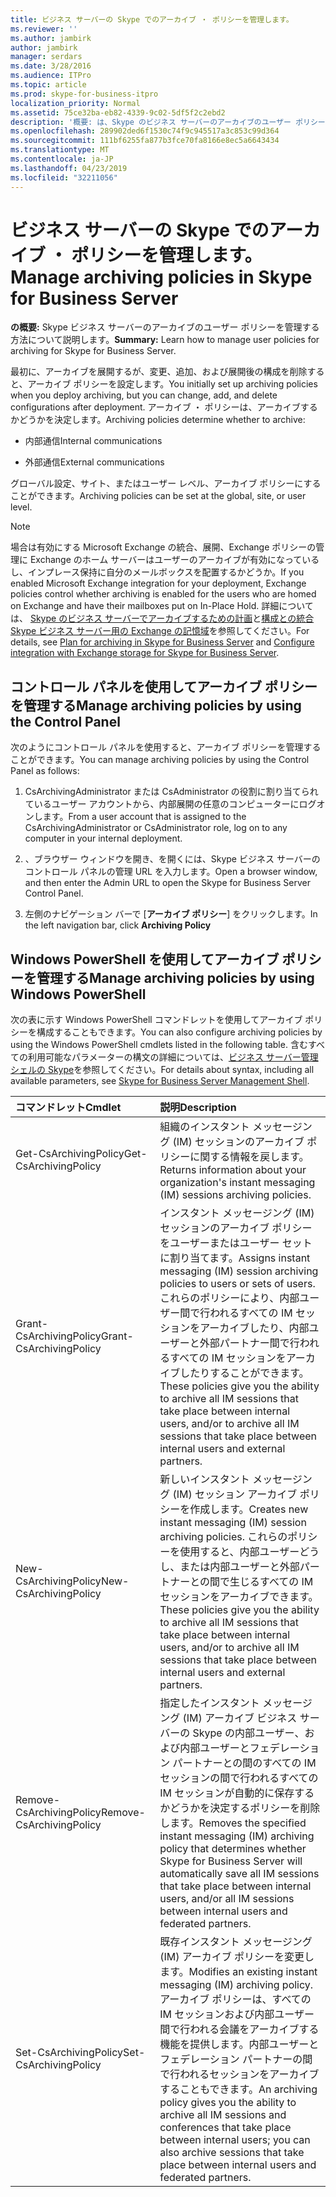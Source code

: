 ```yaml
---
title: ビジネス サーバーの Skype でのアーカイブ ・ ポリシーを管理します。
ms.reviewer: ''
ms.author: jambirk
author: jambirk
manager: serdars
ms.date: 3/28/2016
ms.audience: ITPro
ms.topic: article
ms.prod: skype-for-business-itpro
localization_priority: Normal
ms.assetid: 75ce32ba-eb82-4339-9c02-5df5f2c2ebd2
description: '概要: は、Skype のビジネス サーバーのアーカイブのユーザー ポリシーを管理する方法を説明します。'
ms.openlocfilehash: 289902ded6f1530c74f9c945517a3c853c99d364
ms.sourcegitcommit: 111bf6255fa877b3fce70fa8166e8ec5a6643434
ms.translationtype: MT
ms.contentlocale: ja-JP
ms.lasthandoff: 04/23/2019
ms.locfileid: "32211056"
---
```

# <a name="manage-archiving-policies-in-skype-for-business-server"></a><span data-ttu-id="c6dc9-103">ビジネス サーバーの Skype でのアーカイブ ・ ポリシーを管理します。</span><span class="sxs-lookup"><span data-stu-id="c6dc9-103">Manage archiving policies in Skype for Business Server</span></span>

<span data-ttu-id="c6dc9-104">**の概要:** Skype ビジネス サーバーのアーカイブのユーザー ポリシーを管理する方法について説明します。</span><span class="sxs-lookup"><span data-stu-id="c6dc9-104">**Summary:** Learn how to manage user policies for archiving for Skype for Business Server.</span></span>
  
<span data-ttu-id="c6dc9-105">最初に、アーカイブを展開するが、変更、追加、および展開後の構成を削除すると、アーカイブ ポリシーを設定します。</span><span class="sxs-lookup"><span data-stu-id="c6dc9-105">You initially set up archiving policies when you deploy archiving, but you can change, add, and delete configurations after deployment.</span></span> <span data-ttu-id="c6dc9-106">アーカイブ ・ ポリシーは、アーカイブするかどうかを決定します。</span><span class="sxs-lookup"><span data-stu-id="c6dc9-106">Archiving policies determine whether to archive:</span></span> 
  
- <span data-ttu-id="c6dc9-107">内部通信</span><span class="sxs-lookup"><span data-stu-id="c6dc9-107">Internal communications</span></span>
    
- <span data-ttu-id="c6dc9-108">外部通信</span><span class="sxs-lookup"><span data-stu-id="c6dc9-108">External communications</span></span>
    
<span data-ttu-id="c6dc9-109">グローバル設定、サイト、またはユーザー レベル、アーカイブ ポリシーにすることができます。</span><span class="sxs-lookup"><span data-stu-id="c6dc9-109">Archiving policies can be set at the global, site, or user level.</span></span>
  
> [!NOTE]
> <span data-ttu-id="c6dc9-110">場合は有効にする Microsoft Exchange の統合、展開、Exchange ポリシーの管理に Exchange のホーム サーバーはユーザーのアーカイブが有効になっているし、インプレース保持に自分のメールボックスを配置するかどうか。</span><span class="sxs-lookup"><span data-stu-id="c6dc9-110">If you enabled Microsoft Exchange integration for your deployment, Exchange policies control whether archiving is enabled for the users who are homed on Exchange and have their mailboxes put on In-Place Hold.</span></span> <span data-ttu-id="c6dc9-111">詳細については、 [Skype のビジネス サーバーでアーカイブするための計画](../../plan-your-deployment/archiving/archiving.md)と[構成との統合 Skype ビジネス サーバー用の Exchange の記憶域](../../deploy/deploy-archiving/configure-integration-with-exchange-storage.md)を参照してください。</span><span class="sxs-lookup"><span data-stu-id="c6dc9-111">For details, see [Plan for archiving in Skype for Business Server](../../plan-your-deployment/archiving/archiving.md) and [Configure integration with Exchange storage for Skype for Business Server](../../deploy/deploy-archiving/configure-integration-with-exchange-storage.md).</span></span> 
  
## <a name="manage-archiving-policies-by-using-the-control-panel"></a><span data-ttu-id="c6dc9-112">コントロール パネルを使用してアーカイブ ポリシーを管理する</span><span class="sxs-lookup"><span data-stu-id="c6dc9-112">Manage archiving policies by using the Control Panel</span></span>

<span data-ttu-id="c6dc9-113">次のようにコントロール パネルを使用すると、アーカイブ ポリシーを管理することができます。</span><span class="sxs-lookup"><span data-stu-id="c6dc9-113">You can manage archiving policies by using the Control Panel as follows:</span></span>
  
1. <span data-ttu-id="c6dc9-114">CsArchivingAdministrator または CsAdministrator の役割に割り当てられているユーザー アカウントから、内部展開の任意のコンピューターにログオンします。</span><span class="sxs-lookup"><span data-stu-id="c6dc9-114">From a user account that is assigned to the CsArchivingAdministrator or CsAdministrator role, log on to any computer in your internal deployment.</span></span> 
    
2. <span data-ttu-id="c6dc9-115">、ブラウザー ウィンドウを開き、を開くには、Skype ビジネス サーバーのコントロール パネルの管理 URL を入力します。</span><span class="sxs-lookup"><span data-stu-id="c6dc9-115">Open a browser window, and then enter the Admin URL to open the Skype for Business Server Control Panel.</span></span> 
    
3. <span data-ttu-id="c6dc9-116">左側のナビゲーション バーで [**アーカイブ ポリシー**] をクリックします。</span><span class="sxs-lookup"><span data-stu-id="c6dc9-116">In the left navigation bar, click **Archiving Policy**</span></span>
    
## <a name="manage-archiving-policies-by-using-windows-powershell"></a><span data-ttu-id="c6dc9-117">Windows PowerShell を使用してアーカイブ ポリシーを管理する</span><span class="sxs-lookup"><span data-stu-id="c6dc9-117">Manage archiving policies by using Windows PowerShell</span></span>

<span data-ttu-id="c6dc9-118">次の表に示す Windows PowerShell コマンドレットを使用してアーカイブ ポリシーを構成することもできます。</span><span class="sxs-lookup"><span data-stu-id="c6dc9-118">You can also configure archiving policies by using the Windows PowerShell cmdlets listed in the following table.</span></span> <span data-ttu-id="c6dc9-119">含むすべての利用可能なパラメーターの構文の詳細については、[ビジネス サーバー管理シェルの Skype](../management-shell.md)を参照してください。</span><span class="sxs-lookup"><span data-stu-id="c6dc9-119">For details about syntax, including all available parameters, see [Skype for Business Server Management Shell](../management-shell.md).</span></span>
  

|<span data-ttu-id="c6dc9-120">**コマンドレット**</span><span class="sxs-lookup"><span data-stu-id="c6dc9-120">**Cmdlet**</span></span>|<span data-ttu-id="c6dc9-121">**説明**</span><span class="sxs-lookup"><span data-stu-id="c6dc9-121">**Description**</span></span>|
|:-----|:-----|
|<span data-ttu-id="c6dc9-122">Get-CsArchivingPolicy</span><span class="sxs-lookup"><span data-stu-id="c6dc9-122">Get-CsArchivingPolicy</span></span>  <br/> |<span data-ttu-id="c6dc9-123">組織のインスタント メッセージング (IM) セッションのアーカイブ ポリシーに関する情報を戻します。</span><span class="sxs-lookup"><span data-stu-id="c6dc9-123">Returns information about your organization's instant messaging (IM) sessions archiving policies.</span></span>  <br/> |
|<span data-ttu-id="c6dc9-124">Grant-CsArchivingPolicy</span><span class="sxs-lookup"><span data-stu-id="c6dc9-124">Grant-CsArchivingPolicy</span></span>  <br/> |<span data-ttu-id="c6dc9-125">インスタント メッセージング (IM) セッションのアーカイブ ポリシーをユーザーまたはユーザー セットに割り当てます。</span><span class="sxs-lookup"><span data-stu-id="c6dc9-125">Assigns instant messaging (IM) session archiving policies to users or sets of users.</span></span> <span data-ttu-id="c6dc9-126">これらのポリシーにより、内部ユーザー間で行われるすべての IM セッションをアーカイブしたり、内部ユーザーと外部パートナー間で行われるすべての IM セッションをアーカイブしたりすることができます。</span><span class="sxs-lookup"><span data-stu-id="c6dc9-126">These policies give you the ability to archive all IM sessions that take place between internal users, and/or to archive all IM sessions that take place between internal users and external partners.</span></span>  <br/> |
|<span data-ttu-id="c6dc9-127">New-CsArchivingPolicy</span><span class="sxs-lookup"><span data-stu-id="c6dc9-127">New-CsArchivingPolicy</span></span>  <br/> |<span data-ttu-id="c6dc9-128">新しいインスタント メッセージング (IM) セッション アーカイブ ポリシーを作成します。</span><span class="sxs-lookup"><span data-stu-id="c6dc9-128">Creates new instant messaging (IM) session archiving policies.</span></span> <span data-ttu-id="c6dc9-129">これらのポリシーを使用すると、内部ユーザーどうし、または内部ユーザーと外部パートナーとの間で生じるすべての IM セッションをアーカイブできます。</span><span class="sxs-lookup"><span data-stu-id="c6dc9-129">These policies give you the ability to archive all IM sessions that take place between internal users, and/or to archive all IM sessions that take place between internal users and external partners.</span></span>  <br/> |
|<span data-ttu-id="c6dc9-130">Remove-CsArchivingPolicy</span><span class="sxs-lookup"><span data-stu-id="c6dc9-130">Remove-CsArchivingPolicy</span></span>  <br/> |<span data-ttu-id="c6dc9-131">指定したインスタント メッセージング (IM) アーカイブ ビジネス サーバーの Skype の内部ユーザー、および内部ユーザーとフェデレーション パートナーとの間のすべての IM セッションの間で行われるすべての IM セッションが自動的に保存するかどうかを決定するポリシーを削除します。</span><span class="sxs-lookup"><span data-stu-id="c6dc9-131">Removes the specified instant messaging (IM) archiving policy that determines whether Skype for Business Server will automatically save all IM sessions that take place between internal users, and/or all IM sessions between internal users and federated partners.</span></span>  <br/> |
|<span data-ttu-id="c6dc9-132">Set-CsArchivingPolicy</span><span class="sxs-lookup"><span data-stu-id="c6dc9-132">Set-CsArchivingPolicy</span></span>  <br/> |<span data-ttu-id="c6dc9-133">既存インスタント メッセージング (IM) アーカイブ ポリシーを変更します。</span><span class="sxs-lookup"><span data-stu-id="c6dc9-133">Modifies an existing instant messaging (IM) archiving policy.</span></span> <span data-ttu-id="c6dc9-134">アーカイブ ポリシーは、すべての IM セッションおよび内部ユーザー間で行われる会議をアーカイブする機能を提供します。内部ユーザーとフェデレーション パートナーの間で行われるセッションをアーカイブすることもできます。</span><span class="sxs-lookup"><span data-stu-id="c6dc9-134">An archiving policy gives you the ability to archive all IM sessions and conferences that take place between internal users; you can also archive sessions that take place between internal users and federated partners.</span></span>  <br/> |
   

